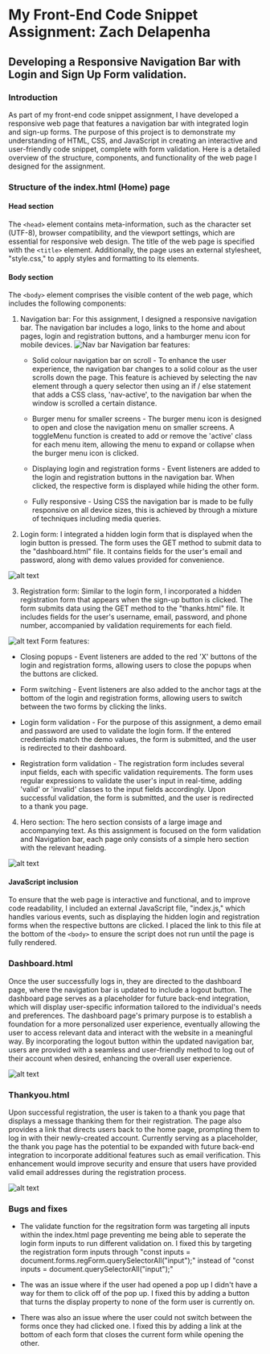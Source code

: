 # My Front-End Code Snippet Assignment: Zach Delapenha

## Developing a Responsive Navigation Bar with Login and Sign Up Form validation.

### Introduction

As part of my front-end code snippet assignment, I have developed a responsive web page that features a navigation bar with integrated login and sign-up forms. The purpose of this project is to demonstrate my understanding of HTML, CSS, and JavaScript in creating an interactive and user-friendly code snippet, complete with form validation. Here is a detailed overview of the structure, components, and functionality of the web page I designed for the assignment.

### Structure of the index.html (Home) page

#### Head section

The `<head>` element contains meta-information, such as the character set (UTF-8), browser compatibility, and the viewport settings, which are essential for responsive web design. The title of the web page is specified with the `<title>` element. Additionally, the page uses an external stylesheet, "style.css," to apply styles and formatting to its elements.

#### Body section

The `<body>` element comprises the visible content of the web page, which includes the following components:

1. Navigation bar: For this assignment, I designed a responsive navigation bar. The navigation bar includes a logo, links to the home and about pages, login and registration buttons, and a hamburger menu icon for mobile devices.
   ![Nav bar](/media/dropdown-wireframe.png)
   Navigation bar features:

   - Solid colour navigation bar on scroll - To enhance the user experience, the navigation bar changes to a solid colour as the user scrolls down the page. This feature is achieved by selecting the nav element through a query selector then using an if / else statement that adds a CSS class, 'nav-active', to the navigation bar when the window is scrolled a certain distance.

   - Burger menu for smaller screens - The burger menu icon is designed to open and close the navigation menu on smaller screens. A toggleMenu function is created to add or remove the 'active' class for each menu item, allowing the menu to expand or collapse when the burger menu icon is clicked.

   - Displaying login and registration forms - Event listeners are added to the login and registration buttons in the navigation bar. When clicked, the respective form is displayed while hiding the other form.

   - Fully responsive - Using CSS the navigation bar is made to be fully responsive on all device sizes, this is achieved by through a mixture of techniques including media queries.

2. Login form: I integrated a hidden login form that is displayed when the login button is pressed. The form uses the GET method to submit data to the "dashboard.html" file. It contains fields for the user's email and password, along with demo values provided for convenience.

![alt text](/media/loginform-wireframe.png)

3. Registration form: Similar to the login form, I incorporated a hidden registration form that appears when the sign-up button is clicked. The form submits data using the GET method to the "thanks.html" file. It includes fields for the user's username, email, password, and phone number, accompanied by validation requirements for each field.

![alt text](/media/regform-wireframe.png)
Form features:

- Closing popups - Event listeners are added to the red 'X' buttons of the login and registration forms, allowing users to close the popups when the buttons are clicked.

- Form switching - Event listeners are also added to the anchor tags at the bottom of the login and registration forms, allowing users to switch between the two forms by clicking the links.

- Login form validation - For the purpose of this assignment, a demo email and password are used to validate the login form. If the entered credentials match the demo values, the form is submitted, and the user is redirected to their dashboard.

- Registration form validation - The registration form includes several input fields, each with specific validation requirements. The form uses regular expressions to validate the user's input in real-time, adding 'valid' or 'invalid' classes to the input fields accordingly. Upon successful validation, the form is submitted, and the user is redirected to a thank you page.

4. Hero section: The hero section consists of a large image and accompanying text. As this assignment is focused on the form validation and Navigation bar, each page only consists of a simple hero section with the relevant heading.

![alt text](/media/home-wireframes.png)

#### JavaScript inclusion

To ensure that the web page is interactive and functional, and to improve code readability, I included an external JavaScript file, "index.js," which handles various events, such as displaying the hidden login and registration forms when the respective buttons are clicked. I placed the link to this file at the bottom of the `<body>` to ensure the script does not run until the page is fully rendered.

### Dashboard.html

Once the user successfully logs in, they are directed to the dashboard page, where the navigation bar is updated to include a logout button. The dashboard page serves as a placeholder for future back-end integration, which will display user-specific information tailored to the individual's needs and preferences. The dashboard page's primary purpose is to establish a foundation for a more personalized user experience, eventually allowing the user to access relevant data and interact with the website in a meaningful way. By incorporating the logout button within the updated navigation bar, users are provided with a seamless and user-friendly method to log out of their account when desired, enhancing the overall user experience.

![alt text](/media/dashboard-wireframe.png)

### Thankyou.html

Upon successful registration, the user is taken to a thank you page that displays a message thanking them for their registration. The page also provides a link that directs users back to the home page, prompting them to log in with their newly-created account. Currently serving as a placeholder, the thank you page has the potential to be expanded with future back-end integration to incorporate additional features such as email verification. This enhancement would improve security and ensure that users have provided valid email addresses during the registration process.

![alt text](/media/thankyou-wireframe.png)

### Bugs and fixes

- The validate function for the regsitration form was targeting all inputs within the index.html page preventing me being able to seperate the login form inputs to run different validation on. I fixed this by targeting the registration form inputs through "const inputs = document.forms.regForm.querySelectorAll("input");" instead of "const inputs = document.querySelectorAll("input");"

- The was an issue where if the user had opened a pop up I didn't have a way for them to click off of the pop up. I fixed this by adding a button that turns the display property to none of the form user is currently on.

- There was also an issue where the user could not switch between the forms once they had clicked one. I fixed this by adding a link at the bottom of each form that closes the current form while opening the other.
